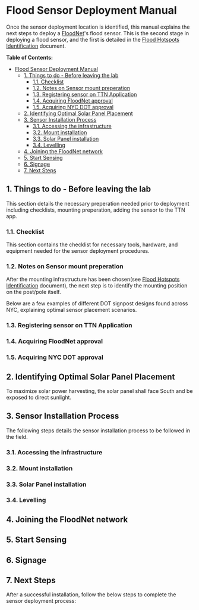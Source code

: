 # Flood Sensor Deployment Manual
Once the sensor deployment location is identified, this manual explains the next steps to deploy a [FloodNet](https://www.floodnet.nyc)'s flood sensor. This is the second stage in deploying a flood sensor, and the first is detailed in the [Flood Hotspots Identification](https://github.com/floodnet-nyc/flood-sensor/blob/main/deployment/hotspot%20identification/flood-hotspots-identification.md) document.

**Table of Contents:**
- [Flood Sensor Deployment Manual](#flood-sensor-deployment-manual)
  - [1. Things to do - Before leaving the lab](#1-things-to-do---before-leaving-the-lab)
    - [1.1. Checklist](#11-checklist)
    - [1.2. Notes on Sensor mount preperation](#12-notes-on-sensor-mount-preperation)
    - [1.3. Registering sensor on TTN Application](#13-registering-sensor-on-ttn-application)
    - [1.4. Acquiring FloodNet approval](#14-acquiring-floodnet-approval)
    - [1.5. Acquiring NYC DOT approval](#15-acquiring-nyc-dot-approval)
  - [2. Identifying Optimal Solar Panel Placement](#2-identifying-optimal-solar-panel-placement)
  - [3. Sensor Installation Process](#3-sensor-installation-process)
    - [3.1. Accessing the infrastructure](#31-accessing-the-infrastructure)
    - [3.2. Mount installation](#32-mount-installation)
    - [3.3. Solar Panel installation](#33-solar-panel-installation)
    - [3.4. Levelling](#34-levelling)
  - [4. Joining the FloodNet network](#4-joining-the-floodnet-network)
  - [5. Start Sensing](#5-start-sensing)
  - [6. Signage](#6-signage)
  - [7. Next Steps](#7-next-steps)

## 1. Things to do - Before leaving the lab
This section details the necessary preperation needed prior to deployment including checklists, mounting preperation, adding the sensor to the TTN app. 
### 1.1. Checklist
This section contains the checklist for necessary tools, hardware, and equipment needed for the sensor deployment procedures.
### 1.2. Notes on Sensor mount preperation
After the mounting infrastructure has been chosen(see [Flood Hotspots Identification](https://github.com/floodnet-nyc/flood-sensor/blob/main/deployment/hotspot%20identification/flood-hotspots-identification.md) document), the next step is to identify the mounting position on the post/pole itself. 

Below are a few examples of different DOT signpost designs found across NYC, explaining optimal sensor placement scenarios. 
### 1.3. Registering sensor on TTN Application

### 1.4. Acquiring FloodNet approval

### 1.5. Acquiring NYC DOT approval

## 2. Identifying Optimal Solar Panel Placement
To maximize solar power harvesting, the solar panel shall face South and be exposed to direct sunlight. 

## 3. Sensor Installation Process
The following steps details the sensor installation process to be followed in the field. 
### 3.1. Accessing the infrastructure

### 3.2. Mount installation 

### 3.3. Solar Panel installation

### 3.4. Levelling

## 4. Joining the FloodNet network

## 5. Start Sensing

## 6. Signage

## 7. Next Steps
After a successful installation, follow the below steps to complete the sensor deployment process:
